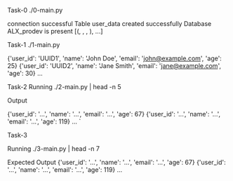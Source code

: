 Task-0
./0-main.py

connection successful
Table user_data created successfully
Database ALX_prodev is present
[(<UUID>, <Name>, <Email>, <Age>), ...]

Task-1
./1-main.py

{'user_id': 'UUID1', 'name': 'John Doe', 'email': 'john@example.com', 'age': 25}
{'user_id': 'UUID2', 'name': 'Jane Smith', 'email': 'jane@example.com', 'age': 30}
...

Task-2
Running
./2-main.py | head -n 5

Output

{'user_id': '...', 'name': '...', 'email': '...', 'age': 67}
{'user_id': '...', 'name': '...', 'email': '...', 'age': 119}
...
`

Task-3

Running
./3-main.py | head -n 7

Expected Output
{'user_id': '...', 'name': '...', 'email': '...', 'age': 67}
{'user_id': '...', 'name': '...', 'email': '...', 'age': 119}
...
